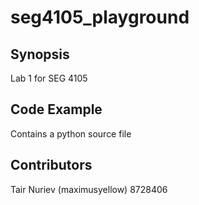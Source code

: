 # seg4105_playground
 ## Synopsis

Lab 1 for SEG 4105

## Code Example

Contains a python source file

## Contributors

Tair Nuriev (maximusyellow)
8728406


